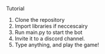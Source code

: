 Tutorial
1. Clone the repository
2. Import libraries if neccescairy
3. Run main.py to start the bot 
4. Invite it to a discord channel.
5. Type anything, and play the game!
